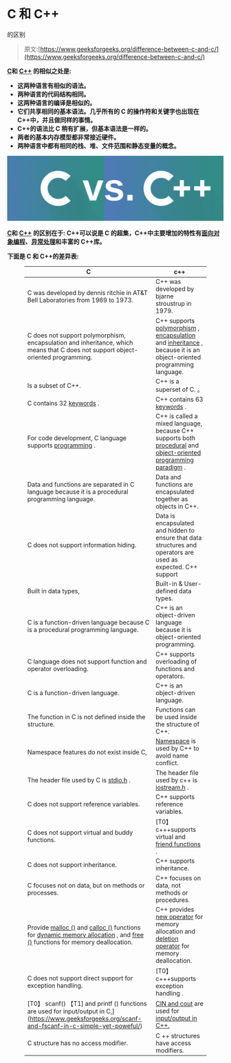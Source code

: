 # C 和 C++

的区别

> 原文:[https://www.geeksforgeeks.org/difference-between-c-and-c/](https://www.geeksforgeeks.org/difference-between-c-and-c/)

**[**C**](https://www.geeksforgeeks.org/c/)**和** [**C++**](https://www.geeksforgeeks.org/c-plus-plus/) **的相似之处是:**** 

*   **这两种语言有相似的语法。**
*   **两种语言的代码结构相同。**
*   **这两种语言的编译是相似的。**
*   **它们共享相同的基本语法。几乎所有的 C 的操作符和关键字也出现在 C++中，并且做同样的事情。**
*   **C++的语法比 C 稍有扩展，但基本语法是一样的。**
*   **两者的基本内存模型都非常接近硬件。**
*   **两种语言中都有相同的栈、堆、文件范围和静态变量的概念。**

**![](img/592851b15396f1bb039bf4d14568591c.png)**

****[**C**](https://www.geeksforgeeks.org/c/)**和** [**C++**](https://www.geeksforgeeks.org/c-plus-plus/) **的区别在于:**
C++可以说是 C 的超集，C++中主要增加的特性有[面向对象编程](https://www.geeksforgeeks.org/object-oriented-programming-in-cpp/)、[异常处理](https://www.geeksforgeeks.org/exception-handling-c/)和丰富的 C++库。****

****下面是 C 和 C++的差异表:**** 

<figure class="table">

| C | c++ |
| --- | --- |
| C was developed by dennis ritchie in AT&T Bell Laboratories from 1969 to 1973. | C++ was developed by bjarne stroustrup in 1979. |
| C does not support polymorphism, encapsulation and inheritance, which means that C does not support object-oriented programming. | C++ supports [polymorphism](https://www.geeksforgeeks.org/polymorphism-in-c/) , [encapsulation](https://www.geeksforgeeks.org/encapsulation-in-c/) and [inheritance](https://www.geeksforgeeks.org/inheritance-in-c/) , because it is an object-oriented programming language. |
| Is a subset of C++. | C++ is a superset of C. 。 |
| C contains 32 [keywords](https://www.geeksforgeeks.org/variables-and-keywords-in-c/) . | C++ contains 63 [keywords](https://www.geeksforgeeks.org/cc-tokens/) . |
| For code development, C language supports [programming](https://www.geeksforgeeks.org/introduction-of-programming-paradigms/) . | C++ is called a mixed language, because C++ supports both [procedural](https://www.geeksforgeeks.org/introduction-of-programming-paradigms/) and [object-oriented programming paradigm](https://www.geeksforgeeks.org/introduction-of-programming-paradigms/) . |
| Data and functions are separated in C language because it is a procedural programming language. | Data and functions are encapsulated together as objects in C++. |
| C does not support information hiding. | Data is encapsulated and hidden to ensure that data structures and operators are used as expected. C++ support |
| Built in data types, | Built-in & User-defined data types. |
| C is a function-driven language because C is a procedural programming language. | C++ is an object-driven language because it is object-oriented programming. |
| C language does not support function and operator overloading. | C++ supports overloading of functions and operators. |
| C is a function-driven language. | C++ is an object-driven language. |
| The function in C is not defined inside the structure. | Functions can be used inside the structure of C++. |
| Namespace features do not exist inside C, | [Namespace](https://www.geeksforgeeks.org/namespace-in-c/) is used by C++ to avoid name conflict. |
| The header file used by C is [stdio.h](https://www.geeksforgeeks.org/whats-difference-between-and/) . | The header file used by c++ is [iostream.h](https://www.geeksforgeeks.org/basic-input-output-c/) . |
| C does not support reference variables. | C++ supports reference variables. |
| C does not support virtual and buddy functions. | [T0】 c+++supports virtual and [friend functions](https://www.geeksforgeeks.org/friend-class-function-cpp/) . |
| C does not support inheritance. | C++ supports inheritance. |
| C focuses not on data, but on methods or processes. | C++ focuses on data, not methods or procedures. |
| Provide [malloc ()](https://www.geeksforgeeks.org/dynamic-memory-allocation-in-c-using-malloc-calloc-free-and-realloc/) and [calloc ()](https://www.geeksforgeeks.org/dynamic-memory-allocation-in-c-using-malloc-calloc-free-and-realloc/) functions for [dynamic memory allocation](https://www.geeksforgeeks.org/dynamic-memory-allocation-in-c-using-malloc-calloc-free-and-realloc/) , and [free ()](https://www.geeksforgeeks.org/dynamic-memory-allocation-in-c-using-malloc-calloc-free-and-realloc/) functions for memory deallocation. | C++ provides [new operator](https://www.geeksforgeeks.org/new-and-delete-operators-in-cpp-for-dynamic-memory/) for memory allocation and [deletion operator](https://www.geeksforgeeks.org/new-and-delete-operators-in-cpp-for-dynamic-memory/) for memory deallocation. |
| C does not support direct support for exception handling. | [T0】 c+++supports exception handling . |
| [T0】 scanf() 【T1] and printf () functions are used for input/output in C,](https://www.geeksforgeeks.org/scanf-and-fscanf-in-c-simple-yet-poweful/) | [CIN and cout](https://www.geeksforgeeks.org/basic-input-output-c/) are used for [input/output in C++.](https://www.geeksforgeeks.org/basic-input-output-c/) |
| C structure has no access modifier. | C ++ structures have access modifiers. |

</figure>